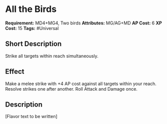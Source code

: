 # All the Birds

 **Requirement:** MD4+MG4, Two birds
 **Attributes:** MG/AG+MD
 **AP Cost:** 6
 **XP Cost:** 15
 **Tags:** #Universal

## Short Description
Strike all targets within reach simultaneously.

## Effect
Make a melee strike with +4 AP cost against all targets within your reach. Resolve strikes one after another. Roll Attack and Damage once.

## Description
[Flavor text to be written]